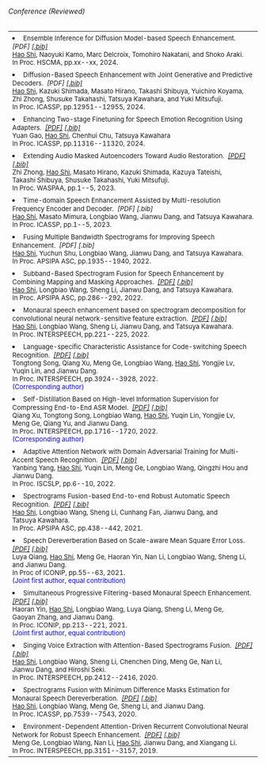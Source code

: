 


###### <i class="fa fa-chevron-right"></i> Conference (Reviewed)

<table class="table table-hover">
<tr id="tr-shi2024_hscma" >
  <td>
    <li>
      <font size=2>
      Ensemble Inference for Diffusion Model-based Speech Enhancement.&nbsp;
      <em><a href='publications/hscma-2024-shi.pdf' target='_blank'  style='text-decoration: none;'>[PDF]</a> </em>
      <em><a href='bib/hscma-2024-shi.txt' target='_blank'>[.bib]</a> </em><br>
      <u>Hao&nbsp;Shi</u>, Naoyuki&nbsp;Kamo, Marc&nbsp;Delcroix, Tomohiro&nbsp;Nakatani, and Shoko&nbsp;Araki.<br>
      In Proc. HSCMA, pp.xx--xx, 2024.<br> 
      </font>
    </li>
  </td>
</tr> 
<tr id="tr-shi2024_icassp" >
  <td>
    <li>
      <font size=2>
      Diffusion-Based Speech Enhancement with Joint Generative and Predictive Decoders.&nbsp;
      <em><a href='publications/icassp-2024-shi.pdf' target='_blank'  style='text-decoration: none;'>[PDF]</a> </em>
      <em><a href='bib/icassp-2024-shi.txt' target='_blank'>[.bib]</a> </em><br>
      <u>Hao&nbsp;Shi</u>, Kazuki&nbsp;Shimada, Masato&nbsp;Hirano, Takashi&nbsp;Shibuya, Yuichiro&nbsp;Koyama, Zhi&nbsp;Zhong, Shusuke&nbsp;Takahashi, Tatsuya&nbsp;Kawahara, and Yuki&nbsp;Mitsufuji.<br>
      In Proc. ICASSP, pp.12951--12955, 2024.<br> 
      </font>
    </li>
  </td>
</tr>  
<tr id="tr-gao2024_icassp" >
  <td>
    <li>
      <font size=2>
      Enhancing Two-stage Finetuning for Speech Emotion Recognition Using Adapters.&nbsp;
      <em><a href='publications/icassp-2024-gao.pdf' target='_blank'>[PDF]</a> </em>
      <em><a href='bib/icassp-2024-gao.txt' target='_blank'>[.bib]</a> </em><br>
      Yuan&nbsp;Gao, <u>Hao&nbsp;Shi</u>,  Chenhui&nbsp;Chu, Tatsuya&nbsp;Kawahara<br>
      In Proc. ICASSP, pp.11316--11320, 2024.<br>
      </font>
    </li>
  </td>
</tr> 


<tr id="tr-zhong2023_waspaa" >
  <td>
    <li>
      <font size=2>
      Extending Audio Masked Autoencoders Toward Audio Restoration.&nbsp;
      <em><a href='https://arxiv.org/pdf/2305.06701.pdf' target='_blank'>[PDF]</a> </em>
      <em><a href='bib/waspaa-2023-zhong.txt' target='_blank'>[.bib]</a> </em><br>
      Zhi&nbsp;Zhong, <u>Hao&nbsp;Shi</u>, Masato&nbsp;Hirano, Kazuki&nbsp;Shimada, Kazuya&nbsp;Tateishi, Takashi&nbsp;Shibuya, Shusuke&nbsp;Takahashi, Yuki&nbsp;Mitsufuji.<br>
      In Proc. WASPAA, pp.1--5, 2023.<br>
      </font>
    </li>
  </td>
</tr> 
<tr id="tr-shi_icassp2023" >
  <td>
    <li>
      <font size=2>
      Time-domain Speech Enhancement Assisted by Multi-resolution Frequency Encoder and Decoder.&nbsp;
      <em><a href='publications/icassp-2023-shi-tf.pdf' target='_blank'  style='text-decoration: none;'>[PDF]</a> </em>
      <em><a href='bib/icassp-2023-shi-tf.txt' target='_blank'  style='text-decoration: none;'>[.bib]</a> </em><br>
      <u>Hao&nbsp;Shi</u>, Masato&nbsp;Mimura, Longbiao&nbsp;Wang, Jianwu&nbsp;Dang, and Tatsuya&nbsp;Kawahara.<br>
      In Proc. ICASSP, pp.1--5, 2023.<br> 
      </font>
    </li>
  </td>
</tr>  

  
<tr id="tr-shi_resolutions_apsipa" >
  <td>
    <li>
      <font size=2>
      Fusing Multiple Bandwidth Spectrograms for Improving Speech Enhancement.&nbsp;
      <em><a href='publications/apsipa-2022-shi-resolutions.pdf' target='_blank'  style='text-decoration: none;'>[PDF]</a> </em>
      <em><a href='bib/apsipa-2022-shi-resolutions.txt' target='_blank'  style='text-decoration: none;'>[.bib]</a> </em><br>
      <u>Hao&nbsp;Shi</u>, Yuchun&nbsp;Shu, Longbiao&nbsp;Wang, Jianwu&nbsp;Dang, and Tatsuya&nbsp;Kawahara.<br>
      In Proc. APSIPA ASC, pp.1935--1940, 2022.<br> 
      </font>
    </li>
  </td>
</tr>  
  
<tr id="tr-shi_subband_apsipa" >
  <td>
    <li>
      <font size=2>
      Subband-Based Spectrogram Fusion for Speech Enhancement by Combining Mapping and Masking Approaches.&nbsp;
      <em><a href='publications/apsipa-2022-shi-subband.pdf' target='_blank'>[PDF]</a> </em>
      <em><a href='bib/apsipa-2022-shi-subband.txt' target='_blank'>[.bib]</a> </em><br>
      <u>Hao&nbsp;Shi</u>, Longbiao&nbsp;Wang, Sheng&nbsp;Li, Jianwu&nbsp;Dang, and Tatsuya&nbsp;Kawahara.<br>
      In Proc. APSIPA ASC, pp.286--292, 2022.<br> 
      </font>
    </li>
  </td>
</tr>  
  
<tr id="tr-shi22_interspeech">
  <td>
    <li>
      <font size=2>
      Monaural speech enhancement based on spectrogram decomposition for convolutional neural network-sensitive feature extraction.&nbsp;
      <em><a href='publications/interspeech-2022-shi.pdf' target='_blank'>[PDF]</a> </em>
      <em><a href='bib/interspeech-2022-shi.txt' target='_blank'>[.bib]</a> </em><br>
      <u>Hao&nbsp;Shi</u>, Longbiao&nbsp;Wang, Sheng&nbsp;Li, Jianwu&nbsp;Dang, and Tatsuya&nbsp;Kawahara.<br>
      In Proc. INTERSPEECH, pp.221--225, 2022.<br>
      </font>
    </li>
  </td>
</tr>
    
<tr id="tr-song22_interspeech" >
  <td>
    <li>
      <font size=2>
      Language-specific Characteristic Assistance for Code-switching Speech Recognition.&nbsp;
      <em><a href='publications/interspeech-2022-song.pdf' target='_blank'>[PDF]</a> </em>
      <em><a href='bib/interspeech-2022-song.txt' target='_blank'>[.bib]</a> </em><br>
      Tongtong&nbsp;Song, Qiang&nbsp;Xu, Meng&nbsp;Ge, Longbiao&nbsp;Wang, <u>Hao&nbsp;Shi</u>, Yongjie&nbsp;Lv, Yuqin&nbsp;Lin, and Jianwu&nbsp;Dang.<br>
      In Proc. INTERSPEECH, pp.3924--3928, 2022.<br> 
      <font color=Blue>(Corresponding author)</font>
      </font>
    </li>
  </td>
</tr>
    
<tr id="tr-xu22_interspeech" >
  <td>
    <li>
      <font size=2>
      Self-Distillation Based on High-level Information Supervision for Compressing End-to-End ASR Model.&nbsp;
      <em><a href='publications/interspeech-2022-xu.pdf' target='_blank'>[PDF]</a> </em>
      <em><a href='bib/interspeech-2022-xu.txt' target='_blank'>[.bib]</a> </em><br>
      Qiang&nbsp;Xu, Tongtong&nbsp;Song, Longbiao&nbsp;Wang, <u>Hao&nbsp;Shi</u>, Yuqin&nbsp;Lin, Yongjie&nbsp;Lv, Meng&nbsp;Ge, Qiang&nbsp;Yu, and Jianwu&nbsp;Dang.<br>
      In Proc. INTERSPEECH, pp.1716--1720, 2022.<br> 
      <font color=Blue>(Corresponding author)</font>
      </font>
    </li>
  </td>
</tr>    
<tr id="tr-yang2022_iscslp" >
  <td>
    <li>
      <font size=2>
      Adaptive Attention Network with Domain Adversarial Training for Multi-Accent Speech Recognition.&nbsp;
      <em><a href='publications/iscslp-2022-yang.pdf' target='_blank'>[PDF]</a> </em>
      <em><a href='bib/iscslp-2022-yang.txt' target='_blank'>[.bib]</a> </em><br>
      Yanbing&nbsp;Yang, <u>Hao&nbsp;Shi</u>, Yuqin&nbsp;Lin, Meng&nbsp;Ge, Longbiao&nbsp;Wang, Qingzhi&nbsp;Hou and Jianwu&nbsp;Dang.<br>
      In Proc. ISCSLP, pp.6--10, 2022.<br>
      </font>
    </li>
  </td>
</tr>  


<tr id="tr-shi21_apsipa">
  <td>
    <li>
      <font size=2>
      Spectrograms Fusion-based End-to-end Robust Automatic Speech Recognition.&nbsp;
      <em><a href='publications/apsipa-2021-shi.pdf' target='_blank'>[PDF]</a></em>
      <em><a href='bib/apsipa-2021-shi.txt' target='_blank'>[.bib]</a></em><br>
      <u>Hao&nbsp;Shi</u>, Longbiao&nbsp;Wang, Sheng&nbsp;Li, Cunhang&nbsp;Fan, Jianwu&nbsp;Dang, and Tatsuya&nbsp;Kawahara.<br>
      In Proc. APSIPA ASC, pp.438--442, 2021.<br>
      </font>
    </li>
  </td>
</tr>

<tr id="tr-qiang21_iconip">
  <td>
    <li>
      <font size=2>
      Speech Dereverberation Based on Scale-aware Mean Square Error Loss.&nbsp;
      <em><a href='publications/iconip-2021-qiang.pdf' target='_blank'>[PDF]</a> </em>
      <em><a href='bib/iconip-2021-qiang.txt' target='_blank'>[.bib]</a> </em><br>
      Luya&nbsp;Qiang, <u>Hao&nbsp;Shi</u>, Meng&nbsp;Ge, Haoran&nbsp;Yin, Nan&nbsp;Li, Longbiao&nbsp;Wang, Sheng&nbsp;Li, and Jianwu&nbsp;Dang.<br>
      In Proc of ICONIP, pp.55--63, 2021.<br> 
      <font color=Blue>(Joint first author, equal contribution)</font>
      </font>
    </li>
  </td>
</tr>

<tr id="tr-yin21_iconip">
  <td>
    <li>
      <font size=2>
      Simultaneous Progressive Filtering-based Monaural Speech Enhancement.&nbsp;
      <em><a href='publications/iconip-2021-yin.pdf' target='_blank'>[PDF]</a></em>
      <em><a href='bib/iconip-2021-yin.txt' target='_blank'>[.bib]</a></em>
      <br>
      Haoran&nbsp;Yin, <u>Hao&nbsp;Shi</u>, Longbiao&nbsp;Wang, Luya&nbsp;Qiang, Sheng&nbsp;Li, Meng&nbsp;Ge, Gaoyan&nbsp;Zhang, and Jianwu&nbsp;Dang.<br>
      In Proc. ICONIP, pp.213--221, 2021.<br>
      <font color=Blue>(Joint first author, equal contribution)</font>
      </font>
    </li>
  </td>
</tr>


<tr id="tr-shi20_interspeech">
  <td>
    <li>
      <font size=2>
      Singing Voice Extraction with Attention-Based Spectrograms Fusion.&nbsp;
      <em><a href='publications/interspeech-2020-shi.pdf' target='_blank'>[PDF]</a> </em>
      <em><a href='bib/interspeech-2020-shi.txt' target='_blank'>[.bib]</a> </em><br>
      <u>Hao&nbsp;Shi</u>, Longbiao&nbsp;Wang, Sheng&nbsp;Li, Chenchen&nbsp;Ding, Meng&nbsp;Ge, Nan&nbsp;Li, Jianwu&nbsp;Dang, and Hiroshi&nbsp;Seki.<br>
      In Proc. INTERSPEECH, pp.2412--2416, 2020.<br>
      </font>
    </li>
  </td>
</tr>

<tr id="tr-9054661">
  <td>
    <li>
      <font size=2>
      Spectrograms Fusion with Minimum Difference Masks Estimation for Monaural Speech Dereverberation.&nbsp;
      <em><a href='publications/icassp-2020-shi.pdf' target='_blank'>[PDF]</a> </em>
      <em><a href='bib/icassp-2020-shi.txt' target='_blank'>[.bib]</a> </em>
      <br>
      <u>Hao&nbsp;Shi</u>, Longbiao&nbsp;Wang, Meng&nbsp;Ge, Sheng&nbsp;Li, and Jianwu&nbsp;Dang.<br>
      In Proc. ICASSP, pp.7539--7543, 2020.<br>
      </font>
    </li>
  </td>
</tr>


<tr id="tr-ge19_interspeech" >
  <td>
    <li>
      <font size=2>
      Environment-Dependent Attention-Driven Recurrent Convolutional Neural Network for Robust Speech Enhancement.&nbsp;
      <em><a href='publications/interspeech-2019-ge.pdf' target='_blank'>[PDF]</a> </em>
      <em><a href='bib/interspeech-2019-ge.txt' target='_blank'>[.bib]</a> </em><br>
      Meng&nbsp;Ge, Longbiao&nbsp;Wang, Nan&nbsp;Li, <u>Hao&nbsp;Shi</u>, Jianwu&nbsp;Dang, and Xiangang&nbsp;Li.<br>
      In Proc. INTERSPEECH, pp.3151--3157, 2019.<br>
      </font>
    </li>
  </td>
</tr>

</table>



